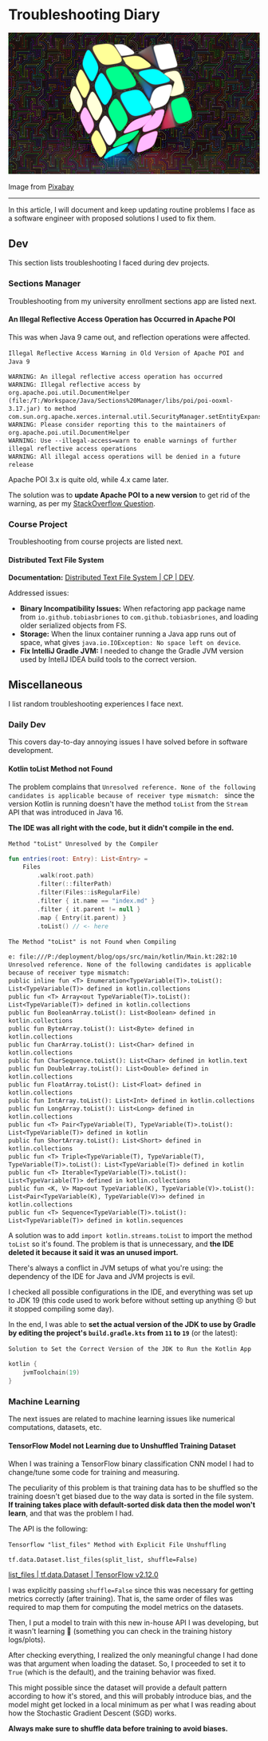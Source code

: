 <!-- Copyright (c) 2023 Tobias Briones. All rights reserved. -->
<!-- SPDX-License-Identifier: CC-BY-4.0 -->
<!-- This file is part of https://github.com/tobiasbriones/blog -->

# Troubleshooting Diary

![Cover](images/cover.png)

Image from [Pixabay](images/notice#cover)

---

In this article, I will document and keep updating routine problems I face as a
software engineer with proposed solutions I used to fix them.

## Dev

This section lists troubleshooting I faced during dev projects.

### Sections Manager

Troubleshooting from my university enrollment sections app are listed next.

#### An Illegal Reflective Access Operation has Occurred in Apache POI

This was when Java 9 came out, and reflection operations were affected.

`Illegal Reflective Access Warning in Old Version of Apache POI and Java 9`

```
WARNING: An illegal reflective access operation has occurred
WARNING: Illegal reflective access by org.apache.poi.util.DocumentHelper (file:/T:/Workspace/Java/Sections%20Manager/libs/poi/poi-ooxml-3.17.jar) to method com.sun.org.apache.xerces.internal.util.SecurityManager.setEntityExpansionLimit(int)
WARNING: Please consider reporting this to the maintainers of org.apache.poi.util.DocumentHelper
WARNING: Use --illegal-access=warn to enable warnings of further illegal reflective access operations
WARNING: All illegal access operations will be denied in a future release
```

Apache POI 3.x is quite old, while 4.x came later.

The solution was to **update Apache POI to a new version** to get rid of the
warning, as per my
[StackOverflow Question](https://stackoverflow.com/questions/50071996/an-illegal-reflective-access-operation-has-occurred-apache-poi).

### Course Project

Troubleshooting from course projects are listed next.

#### Distributed Text File System

**Documentation:**
[Distributed Text File System | CP | DEV](https://dev.mathsoftware.engineer/distributed-text-file-system---cp).

Addressed issues:

- **Binary Incompatibility Issues:** When refactoring app package name from
  `io.github.tobiasbriones` to `com.github.tobiasbriones`, and loading older
  serialized objects from FS.
- **Storage:** When the linux container running a Java app runs out of space,
  what gives `java.io.IOException: No space left on device`.
- **Fix IntelliJ Gradle JVM:** I needed to change the Gradle JVM version used by
  IntellJ IDEA build tools to the correct version.

## Miscellaneous

I list random troubleshooting experiences I face next.

### Daily Dev

This covers day-to-day annoying issues I have solved before in software
development.

#### Kotlin toList Method not Found

The problem complains
that `Unresolved reference. None of the following candidates is applicable because of receiver type mismatch: `
since the version Kotlin is running doesn't have the method `toList` from
the `Stream` API that was introduced in Java 16.

**The IDE was all right with the code, but it didn't compile in the end.**

`Method "toList" Unresolved by the Compiler`

```kotlin
fun entries(root: Entry): List<Entry> =
    Files
        .walk(root.path)
        .filter(::filterPath)
        .filter(Files::isRegularFile)
        .filter { it.name == "index.md" }
        .filter { it.parent != null }
        .map { Entry(it.parent) }
        .toList() // <- here
```

`The Method "toList" is not Found when Compiling`

```
e: file:///P:/deployment/blog/ops/src/main/kotlin/Main.kt:282:10 Unresolved reference. None of the following candidates is applicable because of receiver type mismatch: 
public inline fun <T> Enumeration<TypeVariable(T)>.toList(): List<TypeVariable(T)> defined in kotlin.collections
public fun <T> Array<out TypeVariable(T)>.toList(): List<TypeVariable(T)> defined in kotlin.collections
public fun BooleanArray.toList(): List<Boolean> defined in kotlin.collections
public fun ByteArray.toList(): List<Byte> defined in kotlin.collections
public fun CharArray.toList(): List<Char> defined in kotlin.collections
public fun CharSequence.toList(): List<Char> defined in kotlin.text
public fun DoubleArray.toList(): List<Double> defined in kotlin.collections
public fun FloatArray.toList(): List<Float> defined in kotlin.collections
public fun IntArray.toList(): List<Int> defined in kotlin.collections
public fun LongArray.toList(): List<Long> defined in kotlin.collections
public fun <T> Pair<TypeVariable(T), TypeVariable(T)>.toList(): List<TypeVariable(T)> defined in kotlin
public fun ShortArray.toList(): List<Short> defined in kotlin.collections
public fun <T> Triple<TypeVariable(T), TypeVariable(T), TypeVariable(T)>.toList(): List<TypeVariable(T)> defined in kotlin
public fun <T> Iterable<TypeVariable(T)>.toList(): List<TypeVariable(T)> defined in kotlin.collections
public fun <K, V> Map<out TypeVariable(K), TypeVariable(V)>.toList(): List<Pair<TypeVariable(K), TypeVariable(V)>> defined in kotlin.collections
public fun <T> Sequence<TypeVariable(T)>.toList(): List<TypeVariable(T)> defined in kotlin.sequences
```

A solution was to add `import kotlin.streams.toList` to import the method
`toList` so it's found. The problem is that is unnecessary, and **the IDE
deleted it because it said it was an unused import.**

There's always a conflict in JVM setups of what you're using: the dependency of
the IDE for Java and JVM projects is evil.

I checked all possible configurations in the IDE, and everything was set up to
JDK 19 (this code used to work before without setting up anything 😣 but it
stopped compiling some day).

In the end, I was able to **set the actual version of the JDK to use by Gradle
by editing the project's `build.gradle.kts` from `11` to `19`** (or the latest):

`Solution to Set the Correct Version of the JDK to Run the Kotlin App`

```kotlin
kotlin {
    jvmToolchain(19)
}
```

### Machine Learning

The next issues are related to machine learning issues like numerical
computations, datasets, etc.

#### TensorFlow Model not Learning due to Unshuffled Training Dataset

When I was training a TensorFlow binary classification CNN model I had to
change/tune some code for training and measuring.

The peculiarity of this problem is that training data has to be shuffled so the
training doesn't get biased due to the way data is sorted in the file system.
**If training takes place with default-sorted disk data then the model won't
learn**, and that was the problem I had.

The API is the following:

`Tensorflow "list_files" Method with Explicit File Unshuffling`

```
tf.data.Dataset.list_files(split_list, shuffle=False)
```

[list_files \| tf.data.Dataset \| TensorFlow v2.12.0](https://www.tensorflow.org/api_docs/python/tf/data/Dataset#list_files)

I was explicitly passing `shuffle=False` since this was necessary for getting
metrics correctly (after training). That is, the same order of files was
required to map them for computing the model metrics on the datasets.

Then, I put a model to train with this new in-house API I was developing, but it
wasn't learning 😬 (something you can check in the training history logs/plots).

After checking everything, I realized the only meaningful change I had done was
that argument when loading the dataset. So, I proceeded to set it to `True`
(which is the default), and the training behavior was fixed.

This might possible since the dataset will provide a default pattern according
to how it's stored, and this will probably introduce bias, and the model might
get locked in a local minimum as per what I was reading about how the Stochastic
Gradient Descent (SGD) works.

**Always make sure to shuffle data before training to avoid biases.**
